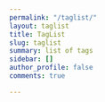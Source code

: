 ```yaml
---
permalink: "/taglist/"
layout: taglist
title: TagList
slug: taglist
summary: list of tags
sidebar: []
author_profile: false
comments: true

---
```

